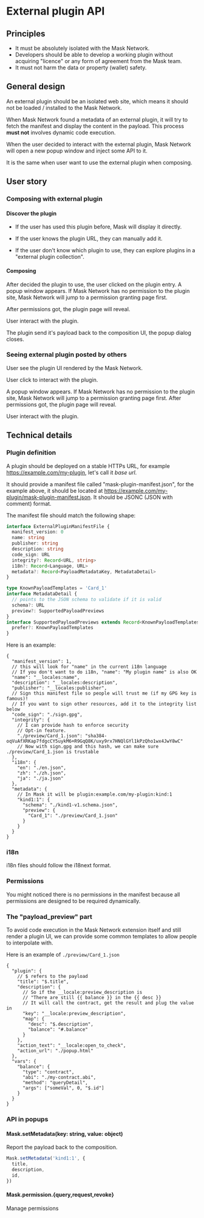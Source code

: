 # External plugin API

## Principles

- It must be absolutely isolated with the Mask Network.
- Developers should be able to develop a working plugin without acquiring "licence" or any form of agreement from the Mask team.
- It must not harm the data or property (wallet) safety.

## General design

An external plugin should be an isolated web site, which means it should not be loaded / installed to the Mask Network.

When Mask Network found a metadata of an external plugin,
it will try to fetch the manifest and display the content in the payload.
This process **must not** involves dynamic code execution.

When the user decided to interact with the external plugin,
Mask Network will open a new popup window and inject some API to it.

It is the same when user want to use the external plugin when composing.

## User story

### Composing with external plugin

#### Discover the plugin

- If the user has used this plugin before, Mask will display it directly.

- If the user knows the plugin URL, they can manually add it.

- If the user don't know which plugin to use, they can explore plugins in a "external plugin collection".

#### Composing

After decided the plugin to use, the user clicked on the plugin entry.
A popup window appears.
If Mask Network has no permission to the plugin site,
Mask Network will jump to a permission granting page first.

After permissions got, the plugin page will reveal.

User interact with the plugin.

The plugin send it's payload back to the composition UI, the popup dialog closes.

### Seeing external plugin posted by others

User see the plugin UI rendered by the Mask Network.

User click to interact with the plugin.

A popup window appears.
If Mask Network has no permission to the plugin site,
Mask Network will jump to a permission granting page first.
After permissions got, the plugin page will reveal.

User interact with the plugin.

## Technical details

### Plugin definition

A plugin should be deployed on a stable HTTPs URL, for example <https://example.com/my-plugin>, let's call it _base url_.

It should provide a manifest file called "mask-plugin-manifest.json", for the example above,
it should be located at <https://example.com/my-plugin/mask-plugin-manifest.json>.
It should be JSONC (JSON with comment) format.

The manifest file should match the following shape:

```typescript
interface ExternalPluginManifestFile {
  manifest_version: 0
  name: string
  publisher: string
  description: string
  code_sign: URL
  integrity?: Record<URL, string>
  i18n?: Record<Language, URL>
  metadata?: Record<PayloadMetadataKey, MetadataDetail>
}

type KnownPayloadTemplates = 'Card_1'
interface MetadataDetail {
  // points to the JSON schema to validate if it is valid
  schema?: URL
  preview?: SupportedPayloadPreviews
}
interface SupportedPayloadPreviews extends Record<KnownPayloadTemplates, URL> {
  prefer?: KnownPayloadTemplates
}
```

Here is an example:

```jsonc
{
  "manifest_version": 1,
  // this will look for "name" in the current i18n language
  // If you don't want to do i18n, "name": "My plugin name" is also OK
  "name": "__locales:name",
  "description": "__locales:description",
  "publisher": "__locales:publisher",
  // Sign this manifest file so people will trust me (if my GPG key is famous)!
  // If you want to sign other resources, add it to the integrity list below
  "code_sign": "./sign.gpg",
  "integrity": {
    // I can provide hash to enforce security
    // Opt-in feature.
    "./preview/Card_1.json": "sha384-oqVuAfXRKap7fdgcCY5uykM6+R9GqQ8K/uxy9rx7HNQlGYl1kPzQho1wx4JwY8wC"
    // Now with sign.gpg and this hash, we can make sure ./preview/Card_1.json is trustable
  },
  "i18n": {
    "en": "./en.json",
    "zh": "./zh.json",
    "ja": "./ja.json"
  },
  "metadata": {
    // In Mask it will be plugin:example.com/my-plugin:kind:1
    "kind1:1": {
      "schema": "./kind1-v1.schema.json",
      "preview": {
        "Card_1": "./preview/Card_1.json"
      }
    }
  }
}
```

### i18n

i18n files should follow the i18next format.

### Permissions

You might noticed there is no permissions in the manifest because all permissions are designed to be required dynamically.

### The "payload_preview" part

To avoid code execution in the Mask Network extension itself and still render a plugin UI,
we can provide some common templates to allow people to interpolate with.

Here is an example of `./preview/Card_1.json`

```jsonc
{
  "plugin": {
    // $ refers to the payload
    "title": "$.title",
    "description": {
      // So if the __locale:preview_description is
      // "There are still {{ balance }} in the {{ desc }}
      // It will call the contract, get the result and plug the value in
      "key": "__locale:preview_description",
      "map": {
        "desc": "$.description",
        "balance": "#.balance"
      }
    },
    "action_text": "__locale:open_to_check",
    "action_url": "./popup.html"
  },
  "vars": {
    "balance": {
      "type": "contract",
      "abi": "./my-contract.abi",
      "method": "queryDetail",
      "args": ["someVal", 0, "$.id"]
    }
  }
}
```

### API in popups

#### Mask.setMetadata(key: string, value: object)

Report the payload back to the composition.

```typescript
Mask.setMetadata('kind1:1', {
  title,
  description,
  id,
})
```

#### Mask.permission.{query,request,revoke}

Manage permissions
